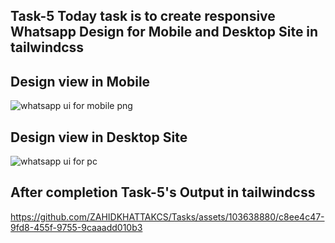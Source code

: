 ## Task-5 Today task is to create responsive Whatsapp Design for Mobile and Desktop Site in tailwindcss

## Design view in Mobile

![whatsapp ui for mobile png](https://github.com/ZAHIDKHATTAKCS/Tasks/assets/103638880/20109a0c-1f7e-4620-aec8-135660d9af83)

## Design view in Desktop Site


![whatsapp ui for pc](https://github.com/ZAHIDKHATTAKCS/Tasks/assets/103638880/792af25d-23bc-4ba5-b717-79112f1c0eaa)


## After completion Task-5's Output in tailwindcss


https://github.com/ZAHIDKHATTAKCS/Tasks/assets/103638880/c8ee4c47-9fd8-455f-9755-9caaadd010b3


